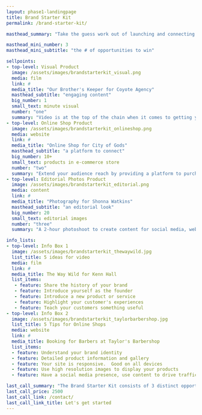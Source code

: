 ```yaml
---
layout: phase1-landingpage
title: Brand Starter Kit
permalink: /brand-starter-kit/

masthead_summary: "Take the guess work out of launching and connecting with your audience.  We've got a three-point strategy for your brand."

masthead_mini_number: 3
masthead_mini_subtitle: "the # of opportunities to win"

sellpoints:
- top-level: Visual Product
  image: /assets/images/brandstarterkit_visual.png
  media: film
  link: #
  media_title: "Our Brother's Keeper for Coyote Agency"
  masthead_subtitle: "engaging content"
  big_number: 1
  small_text: minute visual
  number: "one"
  summary: "Video is at the top of the chain when it comes to getting your customers attention.  Visually appealing, you get a story, you get the lifestyle.  Your customer is one step closer to being able to relate to your product, service or message.  Communicate your brand's message in 60 seconds."
- top-level: Online Shop Product
  image: /assets/images/brandstarterkit_onlineshop.png
  media: website
  link: #
  media_title: "Online Shop for City of Gods"
  masthead_subtitle: "a platform to connect"
  big_number: 10+
  small_text: products in e-commerce store
  number: "two"
  summary: "Extend your audience reach by providing a platform to purchase your products and services.  Most importantly, convert your instagram followers into customers.  Consult with us to start planning + developing your online shop with 10 products."
- top-level: Editorial Photos Product
  image: /assets/images/brandstarterkit_editorial.png
  media: content
  link: #
  media_title: "Photography for Shonna Watkins"
  masthead_subtitle: "an editorial look"
  big_number: 20
  small_text: editorial images
  number: "three"
  summary: "A 2-hour photoshoot to create content for social media, website and other digital tools.  Convert more customers by delivering high resolution images that represent your brand."

info_lists:
- top-level: Info Box 1
  image: /assets/images/brandstarterkit_thewaywild.jpg
  list_title: 5 ideas for video
  media: film
  link: #
  media_title: The Way Wild for Kenn Hall
  list_items:
   - feature: Share the history of your brand
   - feature: Introduce yourself as the founder
   - feature: Introduce a new product or service
   - feature: Highlight your customer's experiences
   - feature: Teach your customers something useful
- top-level: Info Box 2
  image: /assets/images/brandstarterkit_taylorbarbershop.jpg
  list_title: 5 Tips for Online Shops
  media: website
  link: #
  media_title: Booking for Barbers at Taylor's Barbershop
  list_items:
  - feature: Understand your brand identity
  - feature: Detailed product information and gallery
  - feature: Your site is responsive.  Good on all devices
  - feature: Use high resolution images to display your products
  - feature: Have a social media presence, use content to drive traffic

last_call_summary: "The Brand Starter Kit consists of 3 distinct opportunities to win! (1) A one-minute visual that tells the story of your brand, works as an interactive piece of content and can be the driving force for customer conversions; (2) an online shop to feature 10 or more products; and (3) a two-hour photoshoot to promote your brand, with high resolution editorial images"
last_call_price: 2500
last_call_link: /contact/
last_call_link_title: Let's get started
---
```

